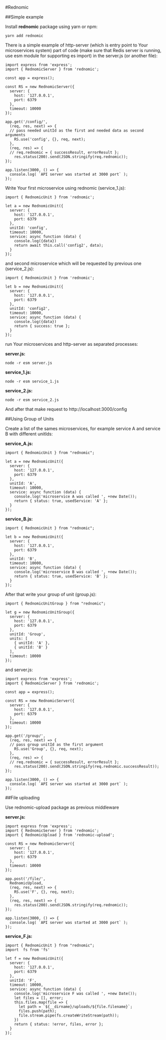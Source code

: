 #Rednomic

##Simple example

Install **rednomic** package using yarn or npm:

`yarn add rednomic`

There is a simple example of http-server (which is entry point to Your microservices system) part of code (make sure that Redis server is running, use esm module for supporting es import) in the server.js (or another file):

```
import express from 'express';
import { RednomicServer } from 'rednomic';

const app = express();

const RS = new RednomicServer({
  server: {
    host: '127.0.0.1',
    port: 6379
  },
  timeout: 10000
});

app.get('/config/',
  (req, res, next) => {
  // pass needed unitId as the first and needed data as second arguments
    RS.use('config', {}, req, next);
  },
  (req, res) => {
  // req.rednomic = { successResult, errorResult };
    res.status(200).send(JSON.stringify(req.rednomic));
});

app.listen(3000, () => {
  console.log( `API server was started at 3000 port` );
});
```

Write Your first microservice using rednomic (service_1.js):

```
import { RednomicUnit } from 'rednomic';

let a = new RednomicUnit({
  server: {
    host: '127.0.0.1',
    port: 6379
  },
  unitId: 'config',
  timeout: 10000,
  service: async function (data) {
    console.log({data})
    return await this.call('config2', data);
  }
});
```

and second microservice which will be requested by previous one (service_2.js):

```
import { RednomicUnit } from 'rednomic';

let b = new RednomicUnit({
  server: {
    host: '127.0.0.1',
    port: 6379
  },
  unitId: 'config2',
  timeout: 10000,
  service: async function (data) {
    console.log({data})
    return { success: true };
  }
});
```

run Your microservices and http-server as separated processes:

**server.js:**

```
node -r esm server.js
```

**service_1.js:**

```
node -r esm service_1.js
```

**service_2.js:**

```
node -r esm service_2.js
```

And after that make request to http://localhost:3000/config

##Using Group of Units

Create a list of the sames microservices, for example service A and service B with different unitIds:

**service_A.js:**

```
import { RednomicUnit } from "rednomic";

let a = new RednomicUnit({
  server: {
    host: '127.0.0.1',
    port: 6379
  },
  unitId: 'A',
  timeout: 10000,
  service: async function (data) {
    console.log('microservice A was called ', +new Date());
    return { status: true, usedService: 'A' };
  }
});
```

**service_B.js:**

```
import { RednomicUnit } from "rednomic";

let b = new RednomicUnit({
  server: {
    host: '127.0.0.1',
    port: 6379
  },
  unitId: 'B',
  timeout: 10000,
  service: async function (data) {
    console.log('microservice B was called ', +new Date());
    return { status: true, usedService: 'B' };
  }
});
```

After that write your group of unit (group.js):

```
import { RednomicUnitGroup } from "rednomic";

let g = new RednomicUnitGroup({
  server: {
    host: '127.0.0.1',
    port: 6379
  },
  unitId: 'Group',
  units: [
    { unitId: 'A' },
    { unitId: 'B' }
  ],
  timeout: 10000
});
```

and server.js:

```
import express from 'express';
import { RednomicServer } from 'rednomic';

const app = express();

const RS = new RednomicServer({
  server: {
    host: '127.0.0.1',
    port: 6379
  },
  timeout: 10000
});

app.get('/group/',
  (req, res, next) => {
  // pass group unitId as the first argument
    RS.use('Group', {}, req, next);
  },
  (req, res) => {
  // req.rednomic = { successResult, errorResult };
    res.status(200).send(JSON.stringify(req.rednomic.successResult));
});

app.listen(3000, () => {
  console.log( `API server was started at 3000 port` );
});
```

##File uploading

Use rednomic-upload package as previous middleware

**server.js:**

```
import express from 'express';
import { RednomicServer } from 'rednomic';
import { RednomicUpload } from 'rednomic-upload';

const RS = new RednomicServer({
  server: {
    host: '127.0.0.1',
    port: 6379
  },
  timeout: 10000
});

app.post('/file/',
  RednomicUpload,
  (req, res, next) => {
    RS.use('F', {}, req, next);
  },
  (req, res, next) => {
    res.status(200).send(JSON.stringify(req.rednomic));
});

app.listen(3000, () => {
  console.log( `API server was started at 3000 port` );
});
```

**service_F.js:**

```
import { RednomicUnit } from "rednomic";
import  fs from 'fs'

let f = new RednomicUnit({
  server: {
    host: '127.0.0.1',
    port: 6379
  },
  unitId: 'F',
  timeout: 10000,
  service: async function (data) {
    console.log('microservice F was called ', +new Date());
    let files = [], error;
    this.files.map(file => {
      let path = `${__dirname}/uploads/${file.filename}`;
      files.push(path);
      file.stream.pipe(fs.createWriteStream(path));
    })
    return { status: !error, files, error };
  }
});
```
